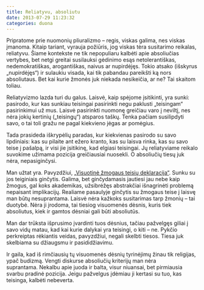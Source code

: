 ```yaml
---
title: Reliatyvu, absoliutu
date: 2013-07-29 11:23:32
categories: duona
---
```


Pripratome prie nuomonių pliuralizmo – regis, viskas galima, nes viskas įmanoma. Kitaip tariant, vyrauja požiūris, jog viskas tėra susitarimo reikalas, reliatyvu. Šiame kontekste ne tik nepopuliaru kalbėti apie absoliučias vertybes, bet netgi greitai susilauksi gėdinimo esąs netolerantiškas, nedemokratiškas, arogantiškas, naivus ar nupirdėjęs. Tokio atsako (išskyrus „nupirdėjęs“) ir sulaukiu visada, kai tik pabandau pareikšti ką nors absoliutaus. Bet kai kurie žmonės juk niekada nesikeičia, ar ne? Tai skaitom toliau.

Reliatyvizmo lazda turi du galus. Laisvė, kaip spėjome įsitikinti, yra sunki: pasirodo, kur kas sunkiau teisingai pasirinkti negu paklusti „teisingam“ pasirinkimui už mus. Laisvė pasirinkti nuomonę greičiau varo į neviltį, nes nėra jokių kertinių („teisingų“) atsparos taškų. Tenka pačiam susilipdyti savo, o tai toli gražu ne pagal kiekvieno jėgas ar pomėgius.

Tada prasideda iškrypėlių paradas, kur kiekvienas pasirodo su savo lipdiniais: kas su pilaite ant ežero kranto, kas su laisva rinka, kas su savo teise į pašalpą, ir visi jie įsitikinę, kad elgiasi teisingai. Jų reliatyviame reikalo suvokime užimama pozicija greičiausiai nuosekli. O absoliučių tiesų juk nėra, nepasiginčysi.

Man užtat yra. Pavyzdžiui, [„Visuotinė žmogaus teisių deklaracija“](http://www3.lrs.lt/pls/inter3/dokpaieska.showdoc_l?p_id=278385&p_query=&p_tr2=). Sunku su jos teiginiais ginčytis. Galima, bet ginčydamasis jautiesi jau nebe kaip žmogus, gal koks akademikas, užsibrėžęs abstrakčiai išnagrinėti problemą nepaisant implikacijų. Realiame pasaulyje ginčytis su žmogaus teise į laisvę man būtų nesuprantama. Laisvė nėra kažkoks susitarimas tarp žmonių – tai duotybė. Nėra ji įrodoma, tai tiesiog visuomenės dėsnis, kuris tiek absoliutus, kiek ir gamtos dėsniai gali būti absoliutūs.

Man dar trūksta išprusimo įvardinti tuos dėsnius, tačiau pažvelgęs giliai į savo vidų matau, kad kai kurie dalykai yra teisingi, o kiti – ne. Pykčio perkreiptas rėkiantis veidas, pavyzdžiui, negali skelbti tiesos. Tiesa juk skelbiama su džiaugsmu ir pasididžiavimu.

Ir gaila, kad iš rimčiausių tų visuomenės dėsnių tyrinėjimų žinau tik religijas, ypač budizmą. Vengti diskurse absoliučių kriterijų man nėra suprantama. Nekalbu apie juoda ir balta, visur niuansai, bet pirmiausia svarbu pradinė pozicija. Jeigu pažvelgus įdėmiau ji kertasi su tuo, kas teisinga, kalbėti nebeverta.
